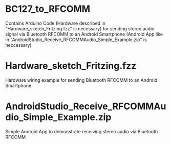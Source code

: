 BC127_to_RFCOMM
===============
Contains Arduino Code (Hardware described in "Hardware_sketch_Fritzing.fzz" is necessary) for sending stereo audio signal via Bluetooth RFCOMM to an Android Smartphone (Android App like in "AndroidStudio_Receive_RFCOMMAudio_Simple_Example.zip" is neccessary)

Hardware_sketch_Fritzing.fzz
============================
Hardware wiring example for sending Bluetooth RFCOMM to an Android Smartphone

AndroidStudio_Receive_RFCOMMAudio_Simple_Example.zip
====================================================
Simple Android App to demonstrate receiving stereo audio via Bluetooth RFCOMM
